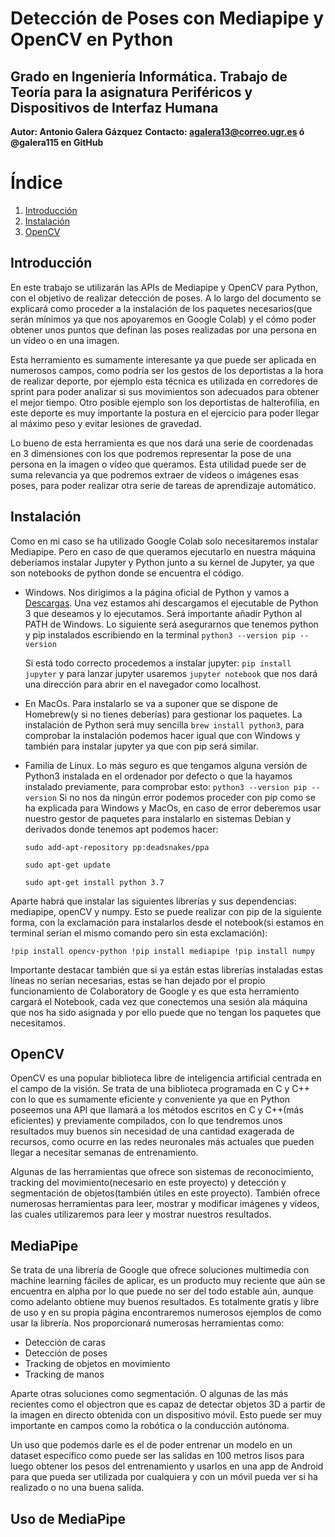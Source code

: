 # Detección de Poses con Mediapipe y OpenCV en Python
## Grado en Ingeniería Informática. Trabajo de Teoría para la asignatura Periféricos y Dispositivos de Interfaz Humana

**Autor: Antonio Galera Gázquez**
**Contacto: agalera13@correo.ugr.es ó @galera115 en GitHub**

# Índice
1. [Introducción](#introducción)
2. [Instalación](#instalación)
3. [OpenCV](#opencv)
   
## Introducción

En este trabajo se utilizarán las APIs de Mediapipe y OpenCV para Python, con el objetivo de realizar detección de poses. 
A lo largo del documento se explicará como proceder a la instalación de los paquetes necesarios(que serán mínimos ya que nos apoyaremos en Google Colab) y el cómo poder obtener unos puntos que definan las poses realizadas por una persona en un vídeo o en una imagen.

Esta herramiento es sumamente interesante ya que puede ser aplicada en numerosos campos, como podría ser los gestos de los deportistas a la hora de realizar deporte, por ejemplo esta técnica es utilizada en corredores de sprint para poder analizar si sus movimientos son adecuados para obtener el mejor tiempo. Otro posible ejemplo son los deportistas de halterofilia, en este deporte es muy importante la postura en el ejercicio para poder llegar al máximo peso y evitar lesiones de gravedad.

Lo bueno de esta herramienta es que nos dará una serie de coordenadas en 3 dimensiones con los que podremos representar la pose de una persona en la imagen o vídeo que queramos. Esta utilidad puede ser de suma relevancia ya que podremos extraer de vídeos o imágenes esas poses, para poder realizar otra serie de tareas de aprendizaje automático.

## Instalación

Como en mi caso se ha utilizado Google Colab solo necesitaremos instalar Mediapipe. Pero en caso de que queramos ejecutarlo en nuestra máquina deberíamos instalar Jupyter y Python junto a su kernel de Jupyter, ya que son notebooks de python donde se encuentra el código.

+ Windows. Nos dirigimos a la página oficial de Python y vamos a [Descargas](https://www.python.org/downloads/windows/). Una vez estamos ahí descargamos el ejecutable de Python 3 que deseamos y lo ejecutamos. Será importante añadir Python al PATH de Windows. Lo siguiente será asegurarnos que tenemos python y pip instalados escribiendo en la terminal
  `
  python3 --version
  pip --version
  `
  
  Si está todo correcto procedemos a instalar jupyter:  `pip install jupyter` y para lanzar jupyter usaremos `jupyter notebook` que nos dará una dirección para abrir en el navegador como localhost.

+ En MacOs. Para instalarlo se va a suponer que se dispone de Homebrew(y si no tienes deberías) para gestionar los paquetes. La instalación de Python será muy sencilla `brew install python3`, para comprobar la instalación podemos hacer igual que con Windows y también para instalar jupyter ya que con pip será similar.

+ Familia de Linux. Lo más seguro es que tengamos alguna versión de Python3 instalada en el ordenador por defecto o que la hayamos instalado previamente, para comprobar esto:
    `
    python3 --version
    pip --version
    `
    Si no nos da ningún error podemos proceder con pip como se ha explicada para Windows y MacOs, en caso de error deberemos usar nuestro gestor de paquetes para instalarlo en sistemas Debian y derivados donde tenemos apt podemos hacer:
    
    `sudo add-apt-repository pp:deadsnakes/ppa`

    `sudo apt-get update`

    `sudo apt-get install python 3.7`


Aparte habrá que instalar las siguientes librerías y sus dependencias: mediapipe, openCV y numpy. Esto se puede realizar con pip de la siguiente forma, con la exclamación para instalarlos desde el notebook(si estamos en terminal serían el mismo comando pero sin esta exclamación):

`
!pip install opencv-python
!pip install mediapipe
!pip install numpy
`

Importante destacar también que si ya están estas librerías instaladas estas líneas no serían necesarias, estas se han dejado por el propio funcionamiento de Colaboratory de Google y es que esta herramiento cargará el Notebook, cada vez que conectemos una sesión ala máquina que nos ha sido asignada y por ello puede que no tengan los paquetes que necesitamos.

## OpenCV

OpenCV es una popular biblioteca libre de inteligencia artificial centrada en el campo de la visión. Se trata de una biblioteca programada en C y C++ con lo que es sumamente eficiente y conveniente ya que en Python poseemos una API que llamará a los métodos escritos en C y C++(más eficientes) y previamente compilados, con lo que tendremos unos resultados muy buenos sin necesidad de una cantidad exagerada de recursos, como ocurre en las redes neuronales más actuales que pueden llegar a necesitar semanas de entrenamiento.

Algunas de las herramientas que ofrece son sistemas de reconocimiento, tracking del movimiento(necesario en este proyecto) y detección y segmentación de objetos(también útiles en este proyecto). También ofrece numerosas herramientas para leer, mostrar y modificar imágenes y vídeos, las cuales utilizaremos para leer y mostrar nuestros resultados.

## MediaPipe

Se trata de una librería de Google que ofrece soluciones multimedia con machine learning fáciles de aplicar, es un producto muy reciente que aún se encuentra en alpha por lo que puede no ser del todo estable aún, aunque como adelanto obtiene muy buenos resultados. Es totalmente gratis y libre de uso y en su propia página encontraremos numerosos ejemplos de como usar la librería. Nos proporcionará numerosas herramientas como:

+ Detección de caras
+ Detección de poses
+ Tracking de objetos en movimiento
+ Tracking de manos

Aparte otras soluciones como segmentación. O algunas de las más recientes como el objectron que es capaz de detectar objetos 3D a partir de la imagen en directo obtenida con un dispositivo móvil. Esto puede ser muy importante en campos como la robótica o la conducción autónoma.

Un uso que podemos darle es el de poder entrenar un modelo en un dataset específico como puede ser las salidas en 100 metros lisos para luego obtener los pesos del entrenamiento y usarlos en una app de Android para que pueda ser utilizada por cualquiera y con un móvil pueda ver si ha realizado o no una buena salida.

## Uso de MediaPipe